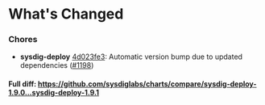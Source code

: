 # What's Changed

### Chores
- **sysdig-deploy** [4d023fe3](https://github.com/sysdiglabs/charts/commit/4d023fe36de2a8e6f0a5d1b209fcd50c0b89e1de): Automatic version bump due to updated dependencies ([#1198](https://github.com/sysdiglabs/charts/issues/1198))

#### Full diff: https://github.com/sysdiglabs/charts/compare/sysdig-deploy-1.9.0...sysdig-deploy-1.9.1
